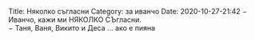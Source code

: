 Title: Няколко съгласни
Category: за иванчо
Date: 2020-10-27-21:42
&minus; Иванчо, кажи ми НЯКОЛКО СЪгласни.  
&minus; Таня, Ваня, Викито и Деса ... ако е пияна